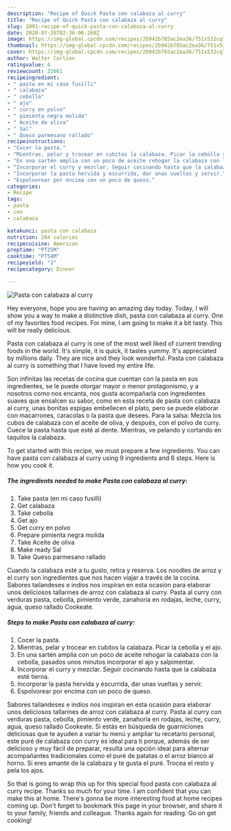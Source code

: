 ```yaml
---
description: "Recipe of Quick Pasta con calabaza al curry"
title: "Recipe of Quick Pasta con calabaza al curry"
slug: 1091-recipe-of-quick-pasta-con-calabaza-al-curry
date: 2020-07-26T02:36:06.269Z
image: https://img-global.cpcdn.com/recipes/2b942b785ac2ea36/751x532cq70/pasta-con-calabaza-al-curry-foto-principal.jpg
thumbnail: https://img-global.cpcdn.com/recipes/2b942b785ac2ea36/751x532cq70/pasta-con-calabaza-al-curry-foto-principal.jpg
cover: https://img-global.cpcdn.com/recipes/2b942b785ac2ea36/751x532cq70/pasta-con-calabaza-al-curry-foto-principal.jpg
author: Walter Carlson
ratingvalue: 4
reviewcount: 32061
recipeingredient:
- " pasta en mi caso fusilli"
- " calabaza"
- " cebolla"
- " ajo"
- " curry en polvo"
- " pimienta negra molida"
- " Aceite de oliva"
- " Sal"
- " Queso parmesano rallado"
recipeinstructions:
- "Cocer la pasta."
- "Mientras, pelar y trocear en cubitos la calabaza. Picar la cebolla y el ajo."
- "En una sartén amplia con un poco de aceite rehogar la calabaza con la cebolla, pasados unos minutos incorporar el ajo y salpimentar."
- "Incorporar el curry y mezclar. Seguir cocinando hasta que la calabaza esté tierna."
- "Incorporar la pasta hervida y escurrida, dar unas vueltas y servir."
- "Espolvorear por encima con un poco de queso."
categories:
- Recipe
tags:
- pasta
- con
- calabaza

katakunci: pasta con calabaza 
nutrition: 264 calories
recipecuisine: American
preptime: "PT25M"
cooktime: "PT54M"
recipeyield: "2"
recipecategory: Dinner

---
```



![Pasta con calabaza al curry](https://img-global.cpcdn.com/recipes/2b942b785ac2ea36/751x532cq70/pasta-con-calabaza-al-curry-foto-principal.jpg)

Hey everyone, hope you are having an amazing day today. Today, I will show you a way to make a distinctive dish, pasta con calabaza al curry. One of my favorites food recipes. For mine, I am going to make it a bit tasty. This will be really delicious.

Pasta con calabaza al curry is one of the most well liked of current trending foods in the world. It's simple, it is quick, it tastes yummy. It's appreciated by millions daily. They are nice and they look wonderful. Pasta con calabaza al curry is something that I have loved my entire life.

Son infinitas las recetas de cocina que cuentan con la pasta en sus ingredientes, se le puede otorgar mayor o menor protagonismo, y a nosotros como nos encanta, nos gusta acompañarla con ingredientes suaves que ensalcen su sabor, como en esta receta de pasta con calabaza al curry, unas bonitas espigas embellecen el plato, pero se puede elaborar con macarrones, caracolas o la pasta que desees. Para la salsa: Mezcla los cubos de calabaza con el aceite de oliva, y después, con el polvo de curry. Cuece la pasta hasta que esté al dente. Mientras, ve pelando y cortando en taquitos la calabaza.


To get started with this recipe, we must prepare a few ingredients. You can have pasta con calabaza al curry using 9 ingredients and 6 steps. Here is how you cook it.

<!--inarticleads1-->

##### The ingredients needed to make Pasta con calabaza al curry:

1. Take  pasta (en mi caso fusilli)
1. Get  calabaza
1. Take  cebolla
1. Get  ajo
1. Get  curry en polvo
1. Prepare  pimienta negra molida
1. Take  Aceite de oliva
1. Make ready  Sal
1. Take  Queso parmesano rallado


Cuando la calabaza esté a tu gusto, retira y reserva. Los noodles de arroz y el curry son ingredientes que nos hacen viajar a través de la cocina. Sabores tailandeses e indios nos inspiran en esta ocasión para elaborar unos deliciosos tallarines de arroz con calabaza al curry. Pasta al curry con verduras pasta, cebolla, pimiento verde, zanahoria en rodajas, leche, curry, agua, queso rallado Cookeate. 

<!--inarticleads2-->

##### Steps to make Pasta con calabaza al curry:

1. Cocer la pasta.
1. Mientras, pelar y trocear en cubitos la calabaza. Picar la cebolla y el ajo.
1. En una sartén amplia con un poco de aceite rehogar la calabaza con la cebolla, pasados unos minutos incorporar el ajo y salpimentar.
1. Incorporar el curry y mezclar. Seguir cocinando hasta que la calabaza esté tierna.
1. Incorporar la pasta hervida y escurrida, dar unas vueltas y servir.
1. Espolvorear por encima con un poco de queso.


Sabores tailandeses e indios nos inspiran en esta ocasión para elaborar unos deliciosos tallarines de arroz con calabaza al curry. Pasta al curry con verduras pasta, cebolla, pimiento verde, zanahoria en rodajas, leche, curry, agua, queso rallado Cookeate. Si estás en búsqueda de guarniciones deliciosas que te ayuden a variar tu menú y ampliar tu recetario personal, este puré de calabaza con curry es ideal para ti porque, además de ser delicioso y muy fácil de preparar, resulta una opción ideal para alternar acompañantes tradicionales como el puré de patatas o el arroz blanco al horno. Si eres amante de la calabaza y te gusta el puré. Trocea el resto y pela los ajos. 

So that is going to wrap this up for this special food pasta con calabaza al curry recipe. Thanks so much for your time. I am confident that you can make this at home. There's gonna be more interesting food at home recipes coming up. Don't forget to bookmark this page in your browser, and share it to your family, friends and colleague. Thanks again for reading. Go on get cooking!
